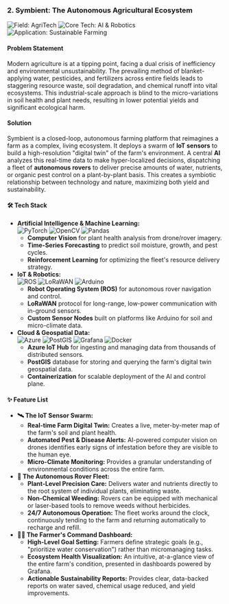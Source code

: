 ### **2. Symbient: The Autonomous Agricultural Ecosystem**

<p>
  <img src="https://img.shields.io/badge/Field-AgriTech-2ea44f?style=for-the-badge" alt="Field: AgriTech"/>
  <img src="https://img.shields.io/badge/Core_Tech-AI_&_Robotics-5865F2?style=for-the-badge" alt="Core Tech: AI & Robotics"/>
  <img src="https://img.shields.io/badge/Application-Sustainable_Farming-F5A623?style=for-the-badge" alt="Application: Sustainable Farming"/>
</p>

#### **Problem Statement**

Modern agriculture is at a tipping point, facing a dual crisis of inefficiency and environmental unsustainability. The prevailing method of blanket-applying water, pesticides, and fertilizers across entire fields leads to staggering resource waste, soil degradation, and chemical runoff into vital ecosystems. This industrial-scale approach is blind to the micro-variations in soil health and plant needs, resulting in lower potential yields and significant ecological harm.

#### **Solution**

Symbient is a closed-loop, autonomous farming platform that reimagines a farm as a complex, living ecosystem. It deploys a swarm of **IoT sensors** to build a high-resolution "digital twin" of the farm's environment. A central **AI** analyzes this real-time data to make hyper-localized decisions, dispatching a fleet of **autonomous rovers** to deliver precise amounts of water, nutrients, or organic pest control on a plant-by-plant basis. This creates a symbiotic relationship between technology and nature, maximizing both yield and sustainability.

#### **🛠️ Tech Stack**

*   **Artificial Intelligence & Machine Learning:** <br/>
    <img src="https://img.shields.io/badge/PyTorch-EE4C2C?style=for-the-badge&logo=pytorch&logoColor=white" alt="PyTorch"/> <img src="https://img.shields.io/badge/OpenCV-5C3EE8?style=for-the-badge&logo=opencv&logoColor=white" alt="OpenCV"/> <img src="https://img.shields.io/badge/Pandas-150458?style=for-the-badge&logo=pandas&logoColor=white" alt="Pandas"/>
    *   **Computer Vision** for plant health analysis from drone/rover imagery.
    *   **Time-Series Forecasting** to predict soil moisture, growth, and pest cycles.
    *   **Reinforcement Learning** for optimizing the fleet's resource delivery strategy.
*   **IoT & Robotics:** <br/>
    <img src="https://img.shields.io/badge/ROS-22314E?style=for-the-badge&logo=ros&logoColor=white" alt="ROS"/> <img src="https://img.shields.io/badge/LoRaWAN-FAB216?style=for-the-badge&logo=lorawan&logoColor=black" alt="LoRaWAN"/> <img src="https://img.shields.io/badge/Arduino-00979D?style=for-the-badge&logo=Arduino&logoColor=white" alt="Arduino"/>
    *   **Robot Operating System (ROS)** for autonomous rover navigation and control.
    *   **LoRaWAN** protocol for long-range, low-power communication with in-ground sensors.
    *   **Custom Sensor Nodes** built on platforms like Arduino for soil and micro-climate data.
*   **Cloud & Geospatial Data:** <br/>
    <img src="https://img.shields.io/badge/Microsoft_Azure-0078D4?style=for-the-badge&logo=microsoft-azure&logoColor=white" alt="Azure"/> <img src="https://img.shields.io/badge/PostGIS-E86D2C?style=for-the-badge&logo=postgresql&logoColor=white" alt="PostGIS"/> <img src="https://img.shields.io/badge/Grafana-F46800?style=for-the-badge&logo=grafana&logoColor=white" alt="Grafana"/> <img src="https://img.shields.io/badge/Docker-2496ED?style=for-the-badge&logo=docker&logoColor=white" alt="Docker"/>
    *   **Azure IoT Hub** for ingesting and managing data from thousands of distributed sensors.
    *   **PostGIS** database for storing and querying the farm's digital twin geospatial data.
    *   **Containerization** for scalable deployment of the AI and control plane.

#### **✨ Feature List**

*   **🛰️ The IoT Sensor Swarm:**
    *   **Real-time Farm Digital Twin:** Creates a live, meter-by-meter map of the farm's soil and plant health.
    *   **Automated Pest & Disease Alerts:** AI-powered computer vision on drones identifies early signs of infestation before they are visible to the human eye.
    *   **Micro-Climate Monitoring:** Provides a granular understanding of environmental conditions across the entire farm.
*   **🤖 The Autonomous Rover Fleet:**
    *   **Plant-Level Precision Care:** Delivers water and nutrients directly to the root system of individual plants, eliminating waste.
    *   **Non-Chemical Weeding:** Rovers can be equipped with mechanical or laser-based tools to remove weeds without herbicides.
    *   **24/7 Autonomous Operation:** The fleet works around the clock, continuously tending to the farm and returning automatically to recharge and refill.
*   **🧑‍🌾 The Farmer's Command Dashboard:**
    *   **High-Level Goal Setting:** Farmers define strategic goals (e.g., "prioritize water conservation") rather than micromanaging tasks.
    *   **Ecosystem Health Visualization:** An intuitive, at-a-glance view of the entire farm's condition, presented in dashboards powered by Grafana.
    *   **Actionable Sustainability Reports:** Provides clear, data-backed reports on water saved, chemical usage reduced, and yield improvements.